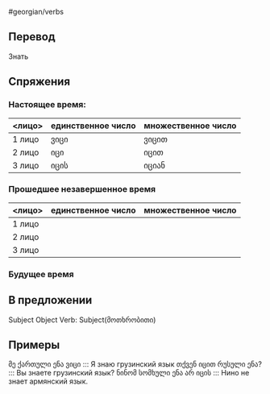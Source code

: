 #georgian/verbs
## Перевод
Знать
## Спряжения
### Настоящее время:
<лицо>|единственное число|множественное число
--------|---------------------|------------------------
1 лицо | ვიცი | ვიცით
2 лицо | იცი | იცით
3 лицо | იცის | იციან
### Прошедшее незавершенное время
<лицо>|единственное число|множественное число
--------|---------------------|------------------------
1 лицо |  | 
2 лицо |  | 
3 лицо |  | 
### Будущее время
## В предложении
Subject Object Verb: Subject(მოთხრობითი)
## Примеры
მე ქართული ენა ვიცი ::: Я знаю грузинский язык
თქვენ იცით რუსული ენა? ::: Вы знаете грузинский язык?
ნინომ სომხული ენა არ იცის ::: Нино не знает армянский язык.
